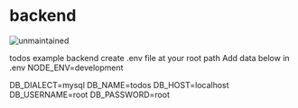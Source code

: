 # backend
![unmaintained](http://img.shields.io/badge/status-unmaintained-red.png)

todos example backend
create .env file at your root path
Add data below in .env
NODE_ENV=development

DB_DIALECT=mysql
DB_NAME=todos
DB_HOST=localhost
DB_USERNAME=root
DB_PASSWORD=root
